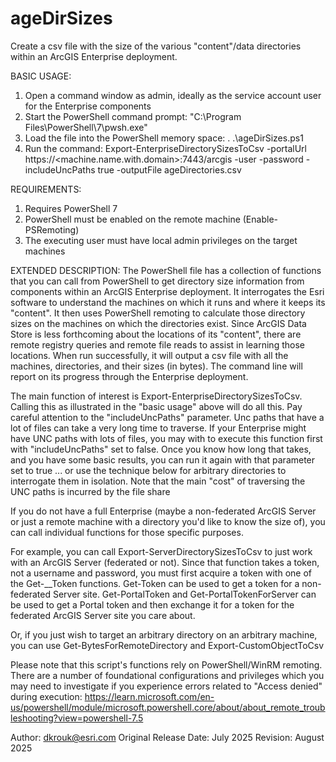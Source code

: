 # ageDirSizes
Create a csv file with the size of the various "content"/data directories within an ArcGIS Enterprise deployment.

BASIC USAGE:
1. Open a command window as admin, ideally as the service account user for the Enterprise components
2. Start the PowerShell command prompt: "C:\Program Files\PowerShell\7\pwsh.exe" 
3. Load the file into the PowerShell memory space: . .\ageDirSizes.ps1
4. Run the command: Export-EnterpriseDirectorySizesToCsv -portalUrl https://<machine.name.with.domain>:7443/arcgis -user <portal admin user> -password <password> -includeUncPaths true  -outputFile ageDirectories.csv

REQUIREMENTS:
1.  Requires PowerShell 7
2.  PowerShell must be enabled on the remote machine (Enable-PSRemoting)
3.  The executing user must have local admin privileges on the target machines 

EXTENDED DESCRIPTION:
The PowerShell file has a collection of functions that you can call from PowerShell to get directory size information from components within an ArcGIS Enterprise deployment.
It interrogates the Esri software to understand the machines on which it runs and  where it keeps its "content". 
It then uses PowerShell remoting to calculate those directory sizes on the machines on which the directories exist.
Since ArcGIS Data Store is less forthcoming about the locations of its "content", there are remote registry queries and remote file reads to assist in learning those locations.
When run successfully, it will output a csv file with all the machines, directories, and their sizes (in bytes).
The command line will report on its progress through the Enterprise deployment.

The main function of interest is Export-EnterpriseDirectorySizesToCsv.  Calling this as illustrated in the "basic usage" above will do all this.
Pay careful attention to the "includeUncPaths" parameter.  Unc paths that have a lot of files can take a very long time to traverse.  If your
Enterprise might have UNC paths with lots of files, you may with to execute this function first with "includeUncPaths" set to false.  Once you 
know how long that takes, and you have some basic results, you can run it again with that parameter set to true ... or use the technique below
for arbitrary directories to interrogate them in isolation.  Note that the main "cost" of traversing the UNC paths is incurred by the file share

If you do not have a full Enterprise (maybe a non-federated ArcGIS Server or just a remote machine with a directory you'd like to know the size of), 
you can call individual functions for those specific purposes.  

For example, you can call Export-ServerDirectorySizesToCsv to just work with an 
ArcGIS Server (federated or not).  Since that function takes a token, not a username and password, you must first acquire a token with one of the 
Get-__Token functions.  Get-Token can be used to get a token for a non-federated Server site.  Get-PortalToken and Get-PortalTokenForServer can 
be used to get a Portal token and then exchange it for a token for the federated ArcGIS Server site you care about.

Or, if you just wish to target an arbitrary directory on an arbitrary machine, you can use Get-BytesForRemoteDirectory and Export-CustomObjectToCsv

Please note that this script's functions rely on PowerShell/WinRM remoting.  There are a number of foundational configurations and privileges which
you may need to investigate if you experience errors related to "Access denied" during execution: 
https://learn.microsoft.com/en-us/powershell/module/microsoft.powershell.core/about/about_remote_troubleshooting?view=powershell-7.5

Author: dkrouk@esri.com
Original Release Date: July 2025
Revision: August 2025
